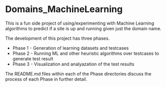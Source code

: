 # Domains_MachineLearning
This is a fun side project of using/experimenting with Machine Learning algorithms to predict if a site is up and running given just the domain name. 

The development of this project has three phases. 

* Phase 1 - Generation of learning datasets and testcases
* Phase 2 - Running ML and other heuristic algorithms over testcases to generate test result
* Phase 3 - Visualization and analyazation of the test results

The README.md files within each of the Phase directories discuss the process of each Phase in further detail. 
